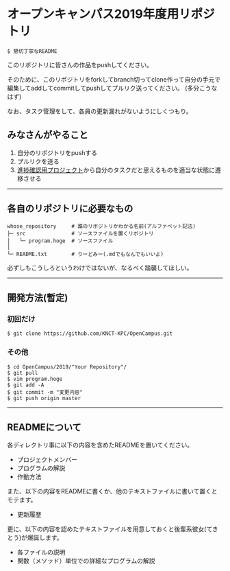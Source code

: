 オープンキャンパス2019年度用リポジトリ
========

    $ 懇切丁寧なREADME

このリポジトリに皆さんの作品をpushしてください。

そのために、このリポジトリをforkしてbranch切ってclone作って自分の手元で編集してaddしてcommitしてpushしてプルリク送ってください。
(多分こうなはず)

なお、タスク管理をして、各員の更新漏れがないようにしくつもり。

## みなさんがやること
1. 自分のリポジトリをpushする
2. プルリクを送る
3. [進捗確認用プロジェクト](https://github.com/KNCT-KPC/OpenCampus/projects/1)から自分のタスクだと思えるものを適当な状態に遷移させる

---

## 各自のリポジトリに必要なもの

    whose_repository     # 誰のリポジトリかわかる名前(アルファベット記法)
    ├─ src               # ソースファイルを置くリポジトリ
    │   └─ program.hoge  # ソースファイル
    │   
    └─ README.txt        # りーどみー(.mdでもなんでもいいよ)

必ずしもこうしろというわけではないが、なるべく踏襲してほしい。

---

## 開発方法(暫定)

### 初回だけ

    $ git clone https://github.com/KNCT-KPC/OpenCampus.git

### その他

    $ cd OpenCampus/2019/"Your Repository"/
    $ git pull
    $ vim program.hoge
    $ git add -A
    $ git commit -m "変更内容"
    $ git push origin master

---

## READMEについて

各ディレクトリ事に以下の内容を含めたREADMEを置いてください。
- プロジェクトメンバー
- プログラムの解説
- 作動方法

また、以下の内容をREADMEに書くか、他のテキストファイルに書いて置くとモテます。
- 更新履歴

更に、以下の内容を認めたテキストファイルを用意しておくと後輩系彼女(てきとう)が爆誕します。
- 各ファイルの説明
- 関数（メソッド）単位での詳細なプログラムの解説

